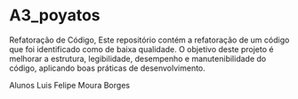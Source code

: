 # A3_poyatos

Refatoração de Código,
Este repositório contém a refatoração de um código que foi identificado como de baixa qualidade. O objetivo deste projeto é melhorar a estrutura, legibilidade, desempenho e manutenibilidade do código, aplicando boas práticas de desenvolvimento.

Alunos
Luis Felipe Moura Borges 